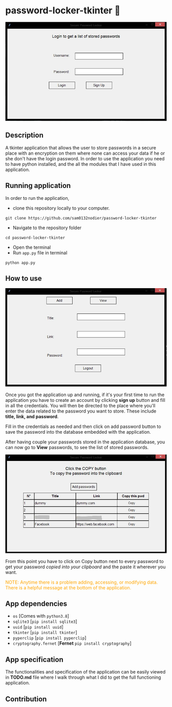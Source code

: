 # password-locker-tkinter :100:

![App screenshot](./img/screenshot.JPG)

## Description
A tkinter application that allows the user to store passwords in a secure place with an encryption on them where none can access your data if he or she don't have the login password. In order to use the application you need to have python installed, and the all the modules that I have used in this application.

## Running application
In order to run the application,
- clone this repository locally to your computer.
```
git clone https://github.com/sam0132nodier/password-locker-tkinter
```
- Navigate to the repository folder
```
cd password-locker-tkinter
```
- Open the terminal
- Run `app.py` file in terminal
```
python app.py
```

## How to use

![Add password view](./img/add_password.JPG)

Once you got the application up and running, if it's your first time to run the application you have to create an account by clicking **sign up** button and fill in all the credentials.
You will then be directed to the place where you'll enter the data related to the password you want to store. These include **title, link, and password**.

Fill in the credentials as needed and then click on add password button to save the password into the database embedded with the application.

After having couple your passwords stored in the application database, you can now go to **View** passwords, to see the list of stored passwords.

![View passwords window](./img/view_password.JPG)

From this point you have to click on Copy button next to every password to get your password _copied into your clipboard_ and the paste it wherever you want.

<div style="color: orange;">
    NOTE: Anytime there is a problem adding, accessing, or modifying data. There is a helpful message at the bottom of the application.
</div>

## App dependencies

- `os` [Comes with `python3.8`]
- `sqlite3` [`pip install sqlite3`]
- `uuid` [`pip install uuid`]
- `tkinter` [`pip install tkinter`]
- `pyperclip` [`pip install pyperclip`]
- `cryptography.fernet` [**Fernet** `pip install cryptography`]

## App specification

The functionalities and specification of the application can be easily viewed in **TODO.md** file where I walk through what I did to get the full functioning application.

## Contribution

